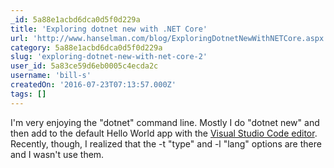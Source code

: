 ```yaml
---
_id: 5a88e1acbd6dca0d5f0d229a
title: 'Exploring dotnet new with .NET Core'
url: 'http://www.hanselman.com/blog/ExploringDotnetNewWithNETCore.aspx'
category: 5a88e1acbd6dca0d5f0d229a
slug: 'exploring-dotnet-new-with-net-core-2'
user_id: 5a83ce59d6eb0005c4ecda2c
username: 'bill-s'
createdOn: '2016-07-23T07:13:57.000Z'
tags: []
---
```


I'm very enjoying the "dotnet" command line. Mostly I do "dotnet new" and then add to the default Hello World app with the <a href="http://code.visualstudio.com/">Visual Studio Code editor</a>. Recently, though, I realized that the -t "type" and -l "lang" options are there and I wasn't use them.
